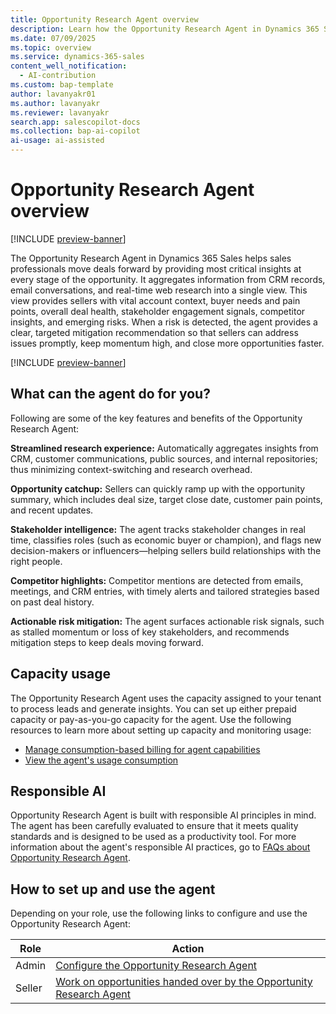 ```yaml
---
title: Opportunity Research Agent overview
description: Learn how the Opportunity Research Agent in Dynamics 365 Sales helps sales professionals by providing insights and recommendations for the deals they are working on.
ms.date: 07/09/2025
ms.topic: overview
ms.service: dynamics-365-sales
content_well_notification:
  - AI-contribution
ms.custom: bap-template
author: lavanyakr01
ms.author: lavanyakr
ms.reviewer: lavanyakr
search.app: salescopilot-docs
ms.collection: bap-ai-copilot
ai-usage: ai-assisted
---
```


# Opportunity Research Agent overview

[!INCLUDE [preview-banner](~/../shared-content/shared/preview-includes/preview-banner.md)]

The Opportunity Research Agent in Dynamics 365 Sales helps sales professionals move deals forward by providing most critical insights at every stage of the opportunity. It aggregates information from CRM records, email conversations, and real-time web research into a single view. This view provides sellers with vital account context, buyer needs and pain points, overall deal health, stakeholder engagement signals, competitor insights, and emerging risks. When a risk is detected, the agent provides a clear, targeted mitigation recommendation so that sellers can address issues promptly, keep momentum high, and close more opportunities faster.

[!INCLUDE [preview-banner](~/../shared-content/shared/preview-includes/preview-note-d365.md)]

## What can the agent do for you?

Following are some of the key features and benefits of the Opportunity Research Agent:

**Streamlined research experience:** Automatically aggregates insights from CRM, customer communications, public sources, and internal repositories; thus minimizing context-switching and research overhead.

**Opportunity catchup:** Sellers can quickly ramp up with the opportunity summary, which includes deal size, target close date, customer pain points, and recent updates.

**Stakeholder intelligence:** The agent tracks stakeholder changes in real time, classifies roles (such as economic buyer or champion), and flags new decision-makers or influencers&mdash;helping sellers build relationships with the right people.

**Competitor highlights:** Competitor mentions are detected from emails, meetings, and CRM entries, with timely alerts and tailored strategies based on past deal history.

**Actionable risk mitigation:** The agent surfaces actionable risk signals, such as stalled momentum or loss of key stakeholders, and recommends mitigation steps to keep deals moving forward.

## Capacity usage

The Opportunity Research Agent uses the capacity assigned to your tenant to process leads and generate insights. You can set up either prepaid capacity or pay-as-you-go capacity for the agent. Use the following resources to learn more about setting up capacity and monitoring usage:

- [Manage consumption-based billing for agent capabilities](copilot-consumption-based-billing.md)
- [View the agent's usage consumption](configure-sales-qualification-agent.md#view-the-agents-usage-consumption)

## Responsible AI

Opportunity Research Agent is built with responsible AI principles in mind. The agent has been carefully evaluated to ensure that it meets quality standards and is designed to be used as a productivity tool. For more information about the agent's responsible AI practices, go to [FAQs about Opportunity Research Agent](faqs-about-opportunity-research.md).

## How to set up and use the agent

Depending on your role, use the following links to configure and use the Opportunity Research Agent:

| Role | Action |
|------|--------|
| Admin | [Configure the Opportunity Research Agent](configure-opportunity-research-agent.md) |
| Seller | [Work on opportunities handed over by the Opportunity Research Agent](use-opportunity-research-agent.md) |